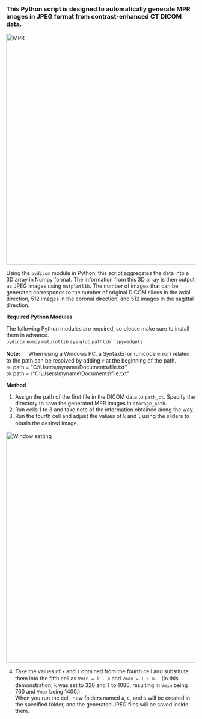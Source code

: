 ### This Python script is designed to automatically generate MPR images in JPEG format from contrast-enhanced CT DICOM data.
<img width="612" alt="MPR" src="https://github.com/user-attachments/assets/ba3ec47d-0038-4474-8f51-0324b80f2f87" />

Using the `pydicom` module in Python, this script aggregates the data into a 3D array in Numpy format. The information from this 3D array is then output as JPEG images using `matplotlib`. The number of images that can be generated corresponds to the number of original DICOM slices in the axial direction, 512 images in the coronal direction, and 512 images in the sagittal direction.

**Required Python Modules**  

The following Python modules are required, so please make sure to install them in advance.  
`pydicom` `numpy` `matplotlib` `sys` `glob` `pathlib``ipywidgets`

**Note:** 　
When using a Windows PC, a SyntaxError (unicode error) related to the path can be resolved by adding `r` at the beginning of the path.  
`NG` path = "C:\Users\myname\Documents\file.txt"  
`OK` path = r"C:\Users\myname\Documents\file.txt"  

**Method**
1. Assign the path of the first file in the DICOM data to `path_ct`. Specify the directory to save the generated MPR images in `storage_path`.
2. Run cells 1 to 3 and take note of the information obtained along the way.
3. Run the fourth cell and adjust the values of `k` and `l` using the sliders to obtain the desired image.　

<img width="612" alt="Window setting" src="https://github.com/user-attachments/assets/a2628b4f-7504-46dc-a07b-5d3b437ae7fc" />

4. Take the values of `k` and `l` obtained from the fourth cell and substitute them into the fifth cell as `Vmin = l - k` and `Vmax = l + k`.　(In this demonstration, `k` was set to 320 and `l` to 1080, resulting in `Vmin` being 760 and `Vmax` being 1400.)  
When you run the cell, new folders named `A`, `C`, and `S` will be created in the specified folder, and the generated JPEG files will be saved inside them.


